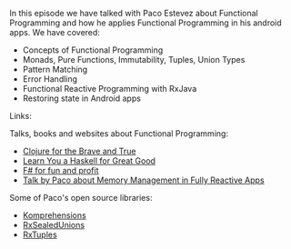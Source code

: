 In this episode we have talked with Paco Estevez about Functional Programming and how he applies Functional Programming in his android apps. We have covered:

 - Concepts of Functional Programming
 - Monads, Pure Functions, Immutability, Tuples, Union Types
 - Pattern Matching
 - Error Handling
 - Functional Reactive Programming with RxJava
 - Restoring state in Android apps

Links:

Talks, books and websites about Functional Programming:

 - [Clojure for the Brave and True](http://www.braveclojure.com)
 - [Learn You a Haskell for Great Good](http://learnyouahaskell.com)
 - [F# for fun and profit](https://fsharpforfunandprofit.com)
 - [Talk by Paco about Memory Management in Fully Reactive Apps](https://speakerdeck.com/pakoito/about-memory-management-in-fully-reactive-apps)

Some of Paco's open source libraries:

 - [Komprehensions](https://github.com/pakoito/Komprehensions)
 - [RxSealedUnions](https://github.com/pakoito/RxSealedUnions2)
 - [RxTuples](https://github.com/pakoito/RxTuples2)
